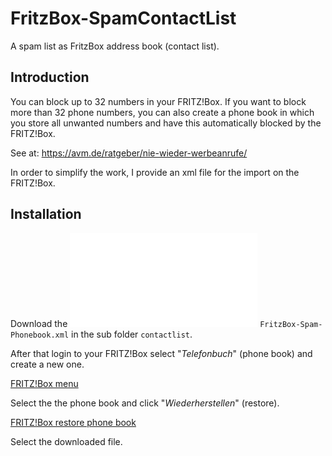 FritzBox-SpamContactList
========================

A spam list as FritzBox address book (contact list).

Introduction
------------

You can block up to 32 numbers in your FRITZ!Box. If you want to block more than 32 phone numbers, you can also create a phone book in which you store all unwanted numbers and have this automatically blocked by the FRITZ!Box.

See at: https://avm.de/ratgeber/nie-wieder-werbeanrufe/

In order to simplify the work, I provide an xml file for the import on the FRITZ!Box.

Installation
------------

Download the ![xml-file](./contactlist/FritzBox-Spam-Phonebook.xml) `FritzBox-Spam-Phonebook.xml` in the sub folder `contactlist`.

After that login to your FRITZ!Box select "*Telefonbuch*" (phone book) and create a new one.

[FRITZ!Box menu](./img/Fritzbox-Menu.png)

Select the the phone book and click "*Wiederherstellen*" (restore).

[FRITZ!Box restore phone book](Fritzbox-Restore.png)

Select the downloaded file.

